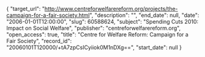 {
  "target_url": "http://www.centreforwelfarereform.org/projects/the-campaign-for-a-fair-society.html", 
  "description": "", 
  "end_date": null, 
  "date": "2006-01-01T12:00:00", 
  "slug": 60588624, 
  "subject": "Spending Cuts 2010: Impact on Social Welfare", 
  "publisher": "centreforwelfarereform.org", 
  "open_access": true, 
  "title": "Centre for Welfare Reform: Campaign for a Fair Society", 
  "record_id": "20060101T120000/+tA7zpCsICyiiok0M1nDXg==", 
  "start_date": null
}

